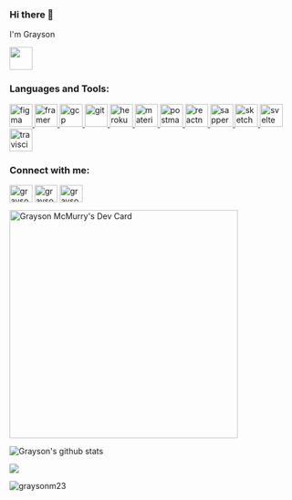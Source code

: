 ### Hi there 👋


I'm Grayson


<img markdown="1" src="https://media.giphy.com/media/RtdRhc7TxBxB0YAsK6/giphy.gif" width="40" height="40" />

<h3 align="left">Languages and Tools:</h3>
<p align="left"><a href="https://www.figma.com/" target="_blank"> <img src="https://www.vectorlogo.zone/logos/figma/figma-icon.svg" alt="figma" width="40" height="40"/> </a> <a href="https://www.framer.com/" target="_blank"> <img src="https://www.vectorlogo.zone/logos/framer/framer-icon.svg" alt="framer" width="40" height="40"/> </a> <a href="https://cloud.google.com" target="_blank"> <img src="https://www.vectorlogo.zone/logos/google_cloud/google_cloud-icon.svg" alt="gcp" width="40" height="40"/> </a> <a href="https://git-scm.com/" target="_blank"> <img src="https://www.vectorlogo.zone/logos/git-scm/git-scm-icon.svg" alt="git" width="40" height="40"/> </a> <a href="https://heroku.com" target="_blank"> <img src="https://www.vectorlogo.zone/logos/heroku/heroku-icon.svg" alt="heroku" width="40" height="40"/> </a> <a href="https://materializecss.com/" target="_blank"> <img src="https://raw.githubusercontent.com/prplx/svg-logos/5585531d45d294869c4eaab4d7cf2e9c167710a9/svg/materialize.svg" alt="materialize" width="40" height="40"/> </a>  <a href="https://postman.com" target="_blank"> <img src="https://www.vectorlogo.zone/logos/getpostman/getpostman-icon.svg" alt="postman" width="40" height="40"/> </a> <a href="https://reactnative.dev/" target="_blank"> <img src="https://reactnative.dev/img/header_logo.svg" alt="reactnative" width="40" height="40"/> </a> <a href="https://sapper.svelte.dev/" target="_blank"> <img src="https://raw.githubusercontent.com/bestofjs/bestofjs-webui/master/public/logos/sapper.svg" alt="sapper" width="40" height="40"/> </a> <a href="https://www.sketch.com/" target="_blank"> <img src="https://www.vectorlogo.zone/logos/sketchapp/sketchapp-icon.svg" alt="sketch" width="40" height="40"/> </a> <a href="https://svelte.dev" target="_blank"> <img src="https://upload.wikimedia.org/wikipedia/commons/1/1b/Svelte_Logo.svg" alt="svelte" width="40" height="40"/> </a> <a href="https://travis-ci.org" target="_blank"> <img src="https://www.vectorlogo.zone/logos/travis-ci/travis-ci-icon.svg" alt="travisci" width="40" height="40"/> </a> </p>

<h3 align="left">Connect with me:</h3>
<p align="left">
<a href="https://linkedin.com/in/grayson-mcmurry" target="blank"><img align="center" src="https://cdn.jsdelivr.net/npm/simple-icons@3.0.1/icons/linkedin.svg" alt="grayson-mcmurry" height="30" width="40" /></a>
<a href="https://stackoverflow.com/users/12965111/graysonmcm" target="blank"><img align="center" src="https://cdn.jsdelivr.net/npm/simple-icons@3.0.1/icons/stackoverflow.svg" alt="graysonmcm" height="30" width="40" /></a>
<a href="https://www.hackerrank.com/grayson_mcmurry1" target="blank"><img align="center" src="https://cdn.jsdelivr.net/npm/simple-icons@3.0.1/icons/hackerrank.svg" alt="grayson_mcmurry1" height="30" width="40" /></a>
</p>


<a href="https://app.daily.dev/Grayson"><img src="https://api.daily.dev/devcards/4164863e20114b79ba1beff649053be4.png?r=hjd" width="400" alt="Grayson McMurry's Dev Card"/></a>

![Grayson's github stats](https://github-readme-stats.vercel.app/api?username=graysonm23&count_private=true&theme=compact)

<a href="https://github.com/graysonm23">
  <img align="center" src="https://github-readme-stats.anuraghazra1.vercel.app/api/top-langs/?username=graysonm23&layout=compact&theme=compact" />
</a>
<p align="left"> <img src="https://komarev.com/ghpvc/?username=graysonm23&label=Profile%20views&color=0e75b6&style=flat" alt="graysonm23" /> </p>
<!--
**graysonm23/graysonm23** is a ✨ _special_ ✨ repository because its `README.md` (this file) appears on your GitHub profile.

Here are some ideas to get you started:

- 🔭 I’m currently working on ...
- 🌱 I’m currently learning ...
- 👯 I’m looking to collaborate on ...
- 🤔 I’m looking for help with ...
- 💬 Ask me about ...
- 📫 How to reach me: ...
- 😄 Pronouns: ...
- ⚡ Fun fact: ...
-->
